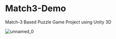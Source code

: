 # Match3-Demo
Match-3 Based Puzzle Game Project using Unity 3D

![unnamed_0](https://user-images.githubusercontent.com/88814035/141993444-e07e3ec8-3333-4253-81ea-adeddfa3b3a7.png)
